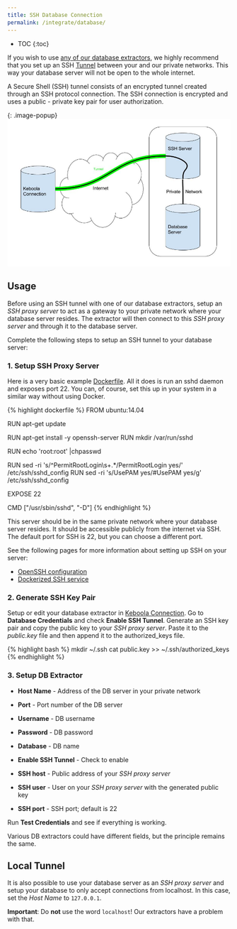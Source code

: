 ```yaml
---
title: SSH Database Connection
permalink: /integrate/database/
---
```


* TOC
{:toc}

If you wish to use [any of our database extractors](http://help.keboola.com/extractors/database/), we highly recommend
that you set up an SSH [Tunnel](https://en.wikipedia.org/wiki/Tunneling_protocol) between your and our private networks.
This way your database server will not be open to the whole internet.

A Secure Shell (SSH) tunnel consists of an encrypted tunnel created through an SSH protocol connection.
The SSH connection is encrypted and uses a public - private key pair for user authorization.

{: .image-popup}
![Schema - SSH tunnel](/integrate/database/ssh-tunnel.jpg)

## Usage
Before using an SSH tunnel with one of our database extractors, setup an *SSH proxy server*
to act as a gateway to your private network where your database server resides.
The extractor will then connect to this *SSH proxy server* and through it to the database server.

Complete the following steps to setup an SSH tunnel to your database server:

### 1. Setup SSH Proxy Server
Here is a very basic example [Dockerfile](https://docs.docker.com/engine/reference/builder/).
All it does is run an sshd daemon and exposes port 22. You can, of course, set this up in your system in
a similar way without using Docker.

{% highlight dockerfile %}
FROM ubuntu:14.04

RUN apt-get update

RUN apt-get install -y openssh-server
RUN mkdir /var/run/sshd

RUN echo 'root:root' |chpasswd

RUN sed -ri 's/^PermitRootLogin\s+.*/PermitRootLogin yes/' /etc/ssh/sshd_config
RUN sed -ri 's/UsePAM yes/#UsePAM yes/g' /etc/ssh/sshd_config

EXPOSE 22

CMD    ["/usr/sbin/sshd", "-D"]
{% endhighlight %}

This server should be in the same private network where your database server resides. It should be accessible publicly from the internet via SSH.
The default port for SSH is 22, but you can choose a different port.

See the following pages for more information about setting up SSH on your server:

- [OpenSSH configuration](https://help.ubuntu.com/community/SSH/OpenSSH/Configuring)
- [Dockerized SSH service](https://docs.docker.com/engine/examples/running_ssh_service/)


### 2. Generate SSH Key Pair
Setup or edit your database extractor in [Keboola Connection](https://connection.keboola.com).
Go to **Database Credentials** and check **Enable SSH Tunnel**.
Generate an SSH key pair and copy the public key to your *SSH proxy server*.
Paste it to the *public.key* file and then append it to the authorized_keys file.

{% highlight bash %}
mkdir ~/.ssh
cat public.key >> ~/.ssh/authorized_keys
{% endhighlight %}

### 3. Setup DB Extractor

- **Host Name** - Address of the DB server in your private network
- **Port** - Port number of the DB server
- **Username** - DB username
- **Password** - DB password
- **Database** - DB name

- **Enable SSH Tunnel** - Check to enable
- **SSH host** - Public address of your *SSH proxy server*
- **SSH user** - User on your *SSH proxy server* with the generated public key
- **SSH port** - SSH port; default is 22

Run **Test Credentials** and see if everything is working.

Various DB extractors could have different fields, but the principle remains the same.

## Local Tunnel
It is also possible to use your database server as an *SSH proxy server* and setup your database to only accept connections from localhost.
In this case, set the *Host Name* to `127.0.0.1`.

**Important**: Do **not** use the word `localhost`! Our extractors have a problem with that.
